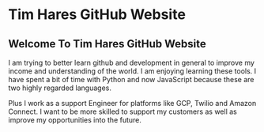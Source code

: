 # Tim Hares GitHub Website

## Welcome To Tim Hares GitHub Website

I am trying to better learn github and development in general to improve my income and understanding of the world. I am enjoying learning these tools. I have spent a bit of time with Python and now JavaScript because these are two highly regarded languages.

Plus I work as a support Engineer for platforms like GCP, Twilio and Amazon Connect. I want to be more skilled to support my customers as well as improve my opportunities into the future.
